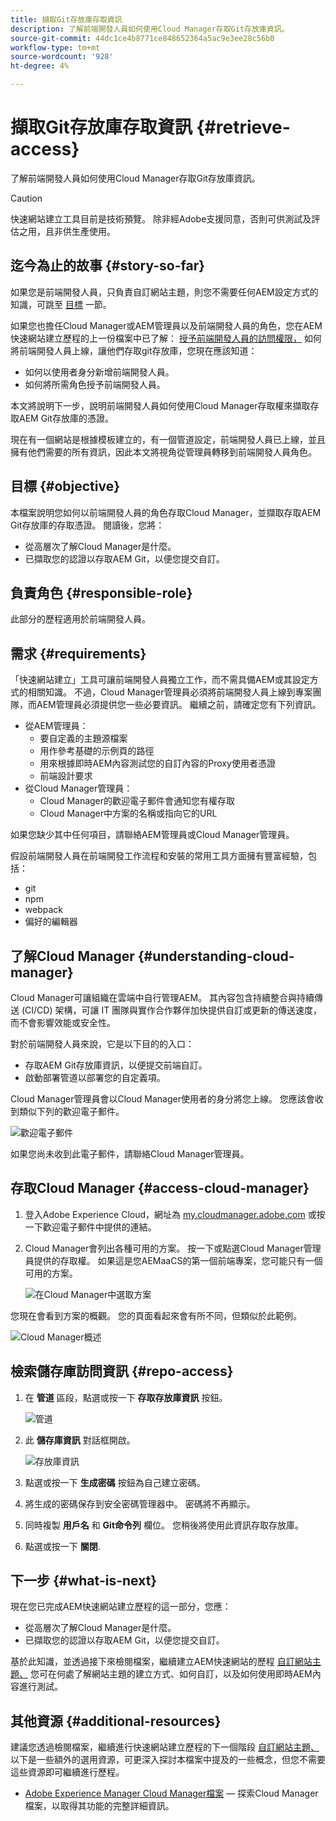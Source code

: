 ```yaml
---
title: 擷取Git存放庫存取資訊
description: 了解前端開發人員如何使用Cloud Manager存取Git存放庫資訊。
source-git-commit: 44dc1ce4b8771ce848652364a5ac9e3ee28c56b0
workflow-type: tm+mt
source-wordcount: '928'
ht-degree: 4%

---
```



# 擷取Git存放庫存取資訊 {#retrieve-access}

了解前端開發人員如何使用Cloud Manager存取Git存放庫資訊。

>[!CAUTION]
>
>快速網站建立工具目前是技術預覽。 除非經Adobe支援同意，否則可供測試及評估之用，且非供生產使用。

## 迄今為止的故事 {#story-so-far}

如果您是前端開發人員，只負責自訂網站主題，則您不需要任何AEM設定方式的知識，可跳至 [目標](#objective) 一節。

如果您也擔任Cloud Manager或AEM管理員以及前端開發人員的角色，您在AEM快速網站建立歷程的上一份檔案中已了解： [授予前端開發人員的訪問權限，](grant-access.md) 如何將前端開發人員上線，讓他們存取git存放庫，您現在應該知道：

* 如何以使用者身分新增前端開發人員。
* 如何將所需角色授予前端開發人員。

本文將說明下一步，說明前端開發人員如何使用Cloud Manager存取權來擷取存取AEM Git存放庫的憑證。

現在有一個網站是根據模板建立的，有一個管道設定，前端開發人員已上線，並且擁有他們需要的所有資訊，因此本文將視角從管理員轉移到前端開發人員角色。

## 目標 {#objective}

本檔案說明您如何以前端開發人員的角色存取Cloud Manager，並擷取存取AEM Git存放庫的存取憑證。 閱讀後，您將：

* 從高層次了解Cloud Manager是什麼。
* 已擷取您的認證以存取AEM Git，以便您提交自訂。

## 負責角色 {#responsible-role}

此部分的歷程適用於前端開發人員。

## 需求 {#requirements}

「快速網站建立」工具可讓前端開發人員獨立工作，而不需具備AEM或其設定方式的相關知識。 不過，Cloud Manager管理員必須將前端開發人員上線到專案團隊，而AEM管理員必須提供您一些必要資訊。 繼續之前，請確定您有下列資訊。

* 從AEM管理員：
   * 要自定義的主題源檔案
   * 用作參考基礎的示例頁的路徑
   * 用來根據即時AEM內容測試您的自訂內容的Proxy使用者憑證
   * 前端設計要求
* 從Cloud Manager管理員：
   * Cloud Manager的歡迎電子郵件會通知您有權存取
   * Cloud Manager中方案的名稱或指向它的URL

如果您缺少其中任何項目，請聯絡AEM管理員或Cloud Manager管理員。

假設前端開發人員在前端開發工作流程和安裝的常用工具方面擁有豐富經驗，包括：

* git
* npm
* webpack
* 偏好的編輯器

## 了解Cloud Manager {#understanding-cloud-manager}

Cloud Manager可讓組織在雲端中自行管理AEM。 其內容包含持續整合與持續傳送 (CI/CD) 架構，可讓 IT 團隊與實作合作夥伴加快提供自訂或更新的傳送速度，而不會影響效能或安全性。

對於前端開發人員來說，它是以下目的的入口：

* 存取AEM Git存放庫資訊，以便提交前端自訂。
* 啟動部署管道以部署您的自定義項。

Cloud Manager管理員會以Cloud Manager使用者的身分將您上線。 您應該會收到類似下列的歡迎電子郵件。

![歡迎電子郵件](assets/welcome-email.png)

如果您尚未收到此電子郵件，請聯絡Cloud Manager管理員。

## 存取Cloud Manager {#access-cloud-manager}

1. 登入Adobe Experience Cloud，網址為 [my.cloudmanager.adobe.com](https://my.cloudmanager.adobe.com/) 或按一下歡迎電子郵件中提供的連結。

1. Cloud Manager會列出各種可用的方案。 按一下或點選Cloud Manager管理員提供的存取權。 如果這是您AEMaaCS的第一個前端專案，您可能只有一個可用的方案。

   ![在Cloud Manager中選取方案](assets/cloud-manager-select-program.png)

您現在會看到方案的概觀。 您的頁面看起來會有所不同，但類似於此範例。

![Cloud Manager概述](assets/cloud-manager-overview.png)

## 檢索儲存庫訪問資訊 {#repo-access}

1. 在 **管道** 區段，點選或按一下 **存取存放庫資訊** 按鈕。

   ![管道](assets/pipelines-repo-info.png)

1. 此 **儲存庫資訊** 對話框開啟。

   ![存放庫資訊](assets/repo-info.png)

1. 點選或按一下 **生成密碼** 按鈕為自己建立密碼。

1. 將生成的密碼保存到安全密碼管理器中。 密碼將不再顯示。

1. 同時複製 **用戶名** 和 **Git命令列** 欄位。 您稍後將使用此資訊存取存放庫。

1. 點選或按一下 **關閉**.

## 下一步 {#what-is-next}

現在您已完成AEM快速網站建立歷程的這一部分，您應：

* 從高層次了解Cloud Manager是什麼。
* 已擷取您的認證以存取AEM Git，以便您提交自訂。

基於此知識，並透過接下來檢閱檔案，繼續建立AEM快速網站的歷程 [自訂網站主題、](customize-theme.md) 您可在何處了解網站主題的建立方式、如何自訂，以及如何使用即時AEM內容進行測試。

## 其他資源 {#additional-resources}

建議您透過檢閱檔案，繼續進行快速網站建立歷程的下一個階段 [自訂網站主題、](customize-theme.md) 以下是一些額外的選用資源，可更深入探討本檔案中提及的一些概念，但您不需要這些資源即可繼續進行歷程。

* [Adobe Experience Manager Cloud Manager檔案](https://experienceleague.adobe.com/docs/experience-manager-cloud-manager/using/introduction-to-cloud-manager.html?lang=zh-Hant)  — 探索Cloud Manager檔案，以取得其功能的完整詳細資訊。
